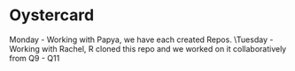 # Oystercard

Monday - Working with Papya, we have each created Repos.
\Tuesday - Working with Rachel, R cloned this repo and we worked on it collaboratively from Q9 - Q11
